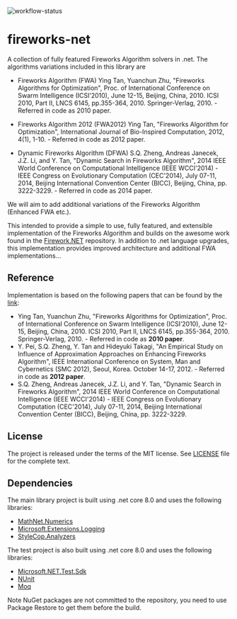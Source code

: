 ![workflow-status](https://github.com/Cipher-Geist/fireworks-net/actions/workflows/build-and-publish.yml/badge.svg)

# fireworks-net

A collection of fully featured Fireworks Algorithm solvers in .net. The algorithms variations included in this library are 

- Fireworks Algorithm (FWA) Ying Tan, Yuanchun Zhu, "Fireworks Algorithms for Optimization", Proc. of International Conference on Swarm Intelligence (ICSI’2010), June 12-15, Beijing, China, 2010. ICSI 2010, Part II, LNCS 6145, pp.355-364, 2010. Springer-Verlag, 2010. - Referred in code as 2010 paper.

- Fireworks Algorithm 2012 (FWA2012) Ying Tan, "Fireworks Algorithm for Optimization", International Journal of Bio-Inspired Computation, 2012, 4(1), 1-10. - Referred in code as 2012 paper.

- Dynamic Fireworks Algorithm (DFWA) S.Q. Zheng, Andreas Janecek, J.Z. Li, and Y. Tan, "Dynamic Search in Fireworks Algorithm", 2014 
 IEEE World Conference on Computational Intelligence (IEEE WCCI'2014) - IEEE Congress on Evolutionary  Computation (CEC'2014), July 07-11, 2014, Beijing International Convention Center (BICC),  Beijing, China, pp. 3222-3229. - Referred in code as 2014 paper.

We will aim to add additional variations of the Fireworks Algorithm (Enhanced FWA etc.).

This intended to provide a simple to use, fully featured, and extensible implementation of the Fireworks Algorithm and builds on the awesome work found in the [Firework.NET](https://github.com/tsimafei-markhel/Fireworks.NET) repository. In addition to .net language upgrades, this implementation provides improved architecture and additional FWA implementations...

## Reference

Implementation is based on the following papers that can be found by the [link](http://www.cil.pku.edu.cn/publications/):
* Ying Tan, Yuanchun Zhu, "Fireworks Algorithms for Optimization", Proc. of International Conference on Swarm Intelligence (ICSI’2010), June 12-15, Beijing, China, 2010. ICSI 2010, Part II, LNCS 6145, pp.355-364, 2010. Springer-Verlag, 2010. - Referred in code as **2010 paper**.
* Y. Pei, S.Q. Zheng, Y. Tan and Hideyuki Takagi, "An Empirical Study on Influence of Approximation Approaches on Enhancing Fireworks Algorithm", IEEE International Conference on System, Man and Cybernetics (SMC 2012), Seoul, Korea. October 14-17, 2012. - Referred in code as **2012 paper**.
* S.Q. Zheng, Andreas Janecek, J.Z. Li, and Y. Tan, "Dynamic Search in Fireworks Algorithm", 2014 
 IEEE World Conference on Computational Intelligence (IEEE WCCI'2014) - IEEE Congress on Evolutionary  Computation (CEC'2014), July 07-11, 2014, Beijing International Convention Center (BICC),  Beijing, China, pp. 3222-3229.

## License

The project is released under the terms of the MIT license. See [LICENSE](LICENSE) file for the complete text.

## Dependencies

The main library project is built using .net core 8.0 and uses the following libraries:

- [MathNet.Numerics](https://www.nuget.org/packages/MathNet.Numerics/)
- [Microsoft.Extensions.Logging](https://www.nuget.org/packages/Microsoft.Extensions.Logging/)
- [StyleCop.Analyzers](https://www.nuget.org/packages/StyleCop.Analyzers/)

The test project is also built using .net core 8.0 and uses the following libraries:

- [Microsoft.NET.Test.Sdk](https://www.nuget.org/packages/Microsoft.NET.Test.Sdk/)
- [NUnit](https://www.nuget.org/packages/NUnit/)
- [Moq](https://www.nuget.org/packages/Moq/)

Note NuGet packages are not committed to the repository, you need to use Package Restore to get them before the build.
